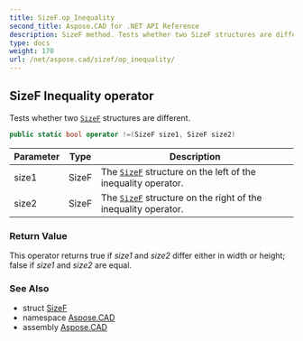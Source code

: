 ```yaml
---
title: SizeF.op_Inequality
second_title: Aspose.CAD for .NET API Reference
description: SizeF method. Tests whether two SizeF structures are different
type: docs
weight: 170
url: /net/aspose.cad/sizef/op_inequality/
---
```

## SizeF Inequality operator

Tests whether two [`SizeF`](../) structures are different.

```csharp
public static bool operator !=(SizeF size1, SizeF size2)
```

| Parameter | Type | Description |
| --- | --- | --- |
| size1 | SizeF | The [`SizeF`](../) structure on the left of the inequality operator. |
| size2 | SizeF | The [`SizeF`](../) structure on the right of the inequality operator. |

### Return Value

This operator returns true if *size1* and *size2* differ either in width or height; false if *size1* and *size2* are equal.

### See Also

* struct [SizeF](../)
* namespace [Aspose.CAD](../../../aspose.cad/)
* assembly [Aspose.CAD](../../../)


